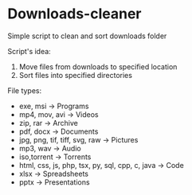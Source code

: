 # Downloads-cleaner
Simple script to clean and sort downloads folder

Script's idea:
1. Move files from downloads to specified location
2. Sort files into specified directories


File types:
- exe, msi -> Programs
- mp4, mov, avi -> Videos
- zip, rar -> Archive
- pdf, docx -> Documents
- jpg, png, tif, tiff, svg, raw -> Pictures
- mp3, wav -> Audio
- iso,torrent -> Torrents
- html, css, js, php, tsx, py, sql, cpp, c, java -> Code
- xlsx -> Spreadsheets
- pptx -> Presentations
